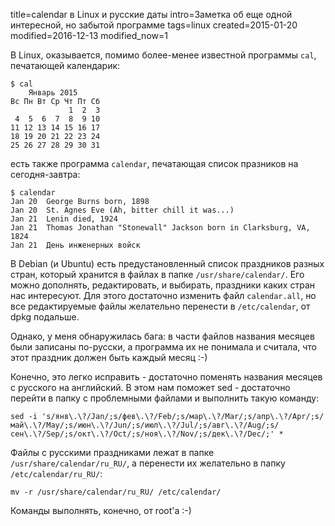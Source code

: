 title=calendar в Linux и русские даты
intro=Заметка об еще одной интересной, но забытой программе
tags=linux
created=2015-01-20
modified=2016-12-13
modified_now=1


В Linux, оказывается, помимо более-менее известной программы `cal`, печатающей календарик:

	$ cal
	    Январь 2015       
	Вс Пн Вт Ср Чт Пт Сб  
			     1  2  3  
	 4  5  6  7  8  9 10  
	11 12 13 14 15 16 17  
	18 19 20 21 22 23 24  
	25 26 27 28 29 30 31 

есть также программа `calendar`, печатающая список празников на сегодня-завтра:

	$ calendar 
	Jan 20 	George Burns born, 1898
	Jan 20 	St. Agnes Eve (Ah, bitter chill it was...)
	Jan 21 	Lenin died, 1924
	Jan 21 	Thomas Jonathan "Stonewall" Jackson born in Clarksburg, VA, 1824
	Jan 21 	День инженерных войск


В Debian (и Ubuntu) есть предустановленный список праздников разных стран,
который хранится в файлах в папке `/usr/share/calendar/`.
Его можно дополнять, редактировать, и выбирать, праздники каких стран нас интересуют.
Для этого достаточно изменить файл `calendar.all`,
но все редактируемые файлы желательно перенести в `/etc/calendar`, от dpkg подальше.

Однако, у меня обнаружилась бага:
в части файлов названия месяцев были записаны по-русски,
а программа их не понимала и считала, что этот праздник должен быть каждый месяц :-)

Конечно, это легко исправить - достаточно поменять названия месяцев с русского на английский.
В этом нам поможет sed - достаточно перейти в папку с проблемными файлами и выполнить такую команду:

	sed -i 's/янв\.\?/Jan/;s/фев\.\?/Feb/;s/мар\.\?/Mar/;s/апр\.\?/Apr/;s/май\.\?/May/;s/июн\.\?/Jun/;s/июл\.\?/Jul/;s/авг\.\?/Aug/;s/сен\.\?/Sep/;s/окт\.\?/Oct/;s/ноя\.\?/Nov/;s/дек\.\?/Dec/;' *

Файлы с русскими праздниками лежат в папке `/usr/share/calendar/ru_RU/`,
а перенести их желательно в папку `/etc/calendar/ru_RU/`:

	mv -r /usr/share/calendar/ru_RU/ /etc/calendar/

Команды выполнять, конечно, от root'а :-)
